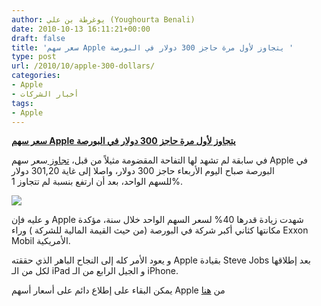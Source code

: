 ```yaml
---
author: يوغرطة بن علي (Youghourta Benali)
date: 2010-10-13 16:11:21+00:00
draft: false
title: 'سعر سهم Apple يتجاوز لأول مرة حاجز 300 دولار في البورصة '
type: post
url: /2010/10/apple-300-dollars/
categories:
- Apple
- أخبار الشركات
tags:
- Apple
---
```


**[سعر سهم Apple يتجاوز لأول مرة حاجز 300 دولار في البورصة](https://www.it-scoop.com/2010/10/apple-300-dollars/)**




في سابقة لم تشهد لها التفاحة المقضومة مثيلاً من قبل، [تجاوز ](http://blogs.wsj.com/marketbeat/2010/10/13/another-milestone-for-apple-fans-300/)سعر سهم Apple في البورصة صباح اليوم الأربعاء حاجز 300 دولار، واصلا إلى غاية 301,20 دولار للسهم الواحد، بعد أن ارتفع بنسبة لم تتجاوز 1%.




[![](http://chart.finance.yahoo.com/t?s=AAPL&lang=en-US&region=US&width=300&height=180 )
](https://www.it-scoop.com/2010/10/apple-300-dollars/)





و عليه فإن Apple شهدت زيادة قدرها 40% لسعر السهم الواحد خلال سنة، مؤكدة مكانتها كثاني أكبر شركة في البورصة (من حيث القيمة المالية للشركة ) وراء Exxon Mobil الأمريكية.

و يعود الأمر كله إلى النجاح الباهر الذي حققته Apple بقيادة Steve Jobs بعد إطلاقها لكل من الـ iPad و الجيل الرابع من الـ iPhone.

يمكن البقاء على إطلاع دائم على أسعار أسهم Apple من [هنا](http://finance.yahoo.com/q?s=AAPL)
